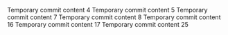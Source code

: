Temporary commit content 4
Temporary commit content 5
Temporary commit content 7
Temporary commit content 8
Temporary commit content 16
Temporary commit content 17
Temporary commit content 25
